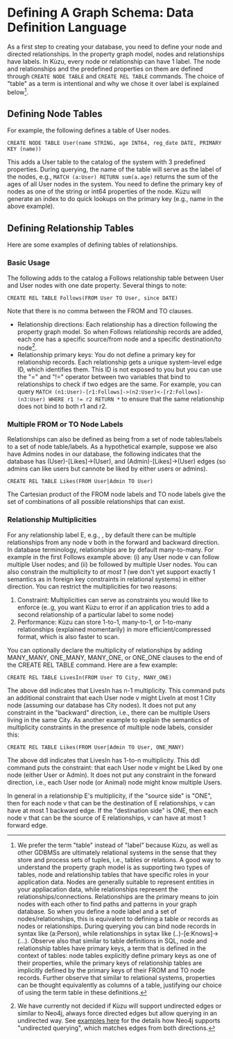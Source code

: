 # Defining A Graph Schema: Data Definition Language

As a first step to creating your database, you need to define your node and directed relationships. In the property graph model, nodes and relationships have labels. In Kùzu, every node or relationship can have 1 label. The node and relationships and the predefined properties on them are defined through `CREATE NODE TABLE` and `CREATE REL TABLE` commands. The choice of "table" as a term is intentional and why we chose it over label is explained below[^1].

## Defining Node Tables
For example, the following defines a table of User nodes. 
```
CREATE NODE TABLE User(name STRING, age INT64, reg_date DATE, PRIMARY KEY (name))
```
This adds a User table to the catalog of the system with 3 predefined properties. During querying, the name of the table will serve as the label of the nodes, e.g., `MATCH (a:User) RETURN sum(a.age)` returns the sum of the ages of all User nodes in the system. You need to define the primary key of nodes as one of the string or int64 properties of the node. Kùzu will generate an index to do quick lookups on the primary key (e.g., name in the above example).

## Defining Relationship Tables
Here are some examples of defining tables of relationships.

### Basic Usage
The following adds to the catalog a Follows relationship table between User and User nodes with one date property. Several things to note:
```
CREATE REL TABLE Follows(FROM User TO User, since DATE)
```
Note that there is no comma between the FROM and TO clauses. 
- Relationship directions: Each relationship has a direction following the property graph model. So when Follows relationship records are added, each one has a specific source/from node and a specific destination/to node[^2].
- Relationship primary keys: You do not define a primary key for relationship records. Each relationship gets a unique system-level edge ID, which identifies them. This ID is not exposed to you but you can use the "=" and "!=" operator between two variables that bind to relationships to check if two edges are the same. For example, you can query  `MATCH (n1:User)-[r1:Follows]->(n2:User)<-[r2:Follows]-(n3:User) WHERE r1 != r2 RETURN *` to ensure that the same relationship does not bind to both r1 and r2.

### Multiple FROM or TO Node Labels
Relationships can also be defined as being from a set of node tables/labels to a set of node table/labels. As a hypothetical example, suppose we also have Admins nodes in our database, the following indicates that the database has (User)-[Likes]->(User), and (Admin)-[Likes]->(User) edges (so admins can like users but cannote be liked by either users or admins). 

```
CREATE REL TABLE Likes(FROM User|Admin TO User)
```
The Cartesian product of the FROM node labels and TO node labels give the set of combinations of all possible relationships that can exist.

### Relationship Multiplicities

For any relationship label E, e.g., , by default there can be multiple relationships from any node v both in the forward and backward direction. In database terminology, relationships are by default many-to-many. For example in the first Follows example above: (i) any User node v can follow multiple User nodes; and (ii) be followed by multiple User nodes. You can also constrain the multiplicity to *at most 1* (we don't yet support exactly 1 semantics as in foreign key constraints in relational systems)  in either direction. You can restrict the multiplicities for two reasons: 
1. Constraint: Multiplicities can serve as constraints you would like to enforce (e..g, you want Kùzu to error if an application tries to add a second relationship of a particular label to some node)
2. Performance: Kùzu can store 1-to-1, many-to-1, or 1-to-many relationships (explained momentarily) in more efficient/compressed format, which is also faster to scan. 
 
You can optionally declare the multiplicity of relationships by adding MANY_MANY, ONE_MANY, MANY_ONE, or ONE_ONE clauses to the end of the CREATE REL TABLE command.
Here are a few  example:

```
CREATE REL TABLE LivesIn(FROM User TO City, MANY_ONE)
```
The above ddl indicates that LivesIn has n-1 multiplicity. This command puts an additional constraint that each User node v might LiveIn at most 1 City node (assuming our database has City nodes). It does not put any constraint in the "backward" direction, i.e., there can be multiple Users living in the same City. As another example to explain the semantics of multiplicity constraints in the presence of multiple node labels, consider this: 

```
CREATE REL TABLE Likes(FROM User|Admin TO User, ONE_MANY)
```
The above ddl indicates that LivesIn has 1-to-n multiplicity. This ddl command puts the constraint: that each User node v might be Liked by one node (either User or Admin). It does not put any constraint in the forward direction, i.e., each User node (or Animal) node might know multiple Users.

In general in a relationship E's multiplicity, if the "source side" is "ONE", then for each node v that can be the destination of E relationships, v can have at most 1 backward edge. If the "destination side" is ONE, then each node v that can be the source of E relationships, v can have at most 1 forward edge. 

[^1]: We prefer the term "table" instead of "label" because Kùzu, as well as other GDBMSs are ultimately relational systems in the sense that they store and process sets of tuples, i.e., tables or relations. A good way to understand the property graph model is as supporting two types of tables, node and relationship tables that have specific roles in your application data. Nodes are generally suitable to represent entities in your appliacation data, while relationships represent the relationships/connections. Relationships are the primary means to join nodes with each other to find paths and patterns in your graph database. So when you define a node label and a set of nodes/relationships, this is equivalent to defining a table or records as nodes or relationships. During querying you can bind node records in syntax like (a:Person), while relationships in sytax like (..)-[e:Knows]->(...). Observe also that similar to table definitions in SQL, node and relationship tables have primary keys, a term that is defined in the context of tables: node tables explicitly define primary keys as one of their properties, while the primary keys of relationship tables are implicitly defined by the primary keys of their FROM and TO node records. Further observe that similar to relational systems, properties can be thought equivalently as columns of a table, justifying our choice of using the term table in these definitions.

[^2]: We have currently not decided if Kùzu will support undirected edges or similar to Neo4j, always force directed edges but allow querying in an undirected way. See [examples here](https://neo4j.com/docs/cypher-manual/current/introduction/uniqueness/) for the details how Neo4j supports "undirected querying", which matches edges from both directions.

